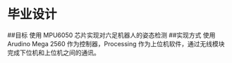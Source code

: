 # 毕业设计
##目标
使用 MPU6050 芯片实现对六足机器人的姿态检测
##实现方式
使用Arudino Mega 2560 作为控制器，Processing 作为上位机软件，通过无线模块完成下位机和上位机之间的通讯。

